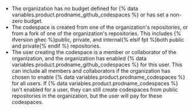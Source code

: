 * The organization has no budget defined for {% data variables.product.prodname_github_codespaces %} or has set a non-zero budget.
* The codespace is created from one of the organization's repositories, or from a fork of one of the organization's repositories. This includes {% ifversion ghec %}public, private, and internal{% elsif fpt %}both public and private{% endif %} repositories.
* The user creating the codespace is a member or collaborator of the organization, and the organization has enabled {% data variables.product.prodname_github_codespaces %} for this user. This can include all members and collaborators if the organization has chosen to enable {% data variables.product.prodname_codespaces %} for all users. If {% data variables.product.prodname_codespaces %} isn't enabled for a user, they can still create codespaces from public repositories in the organization, but the user will pay for these codespaces.
